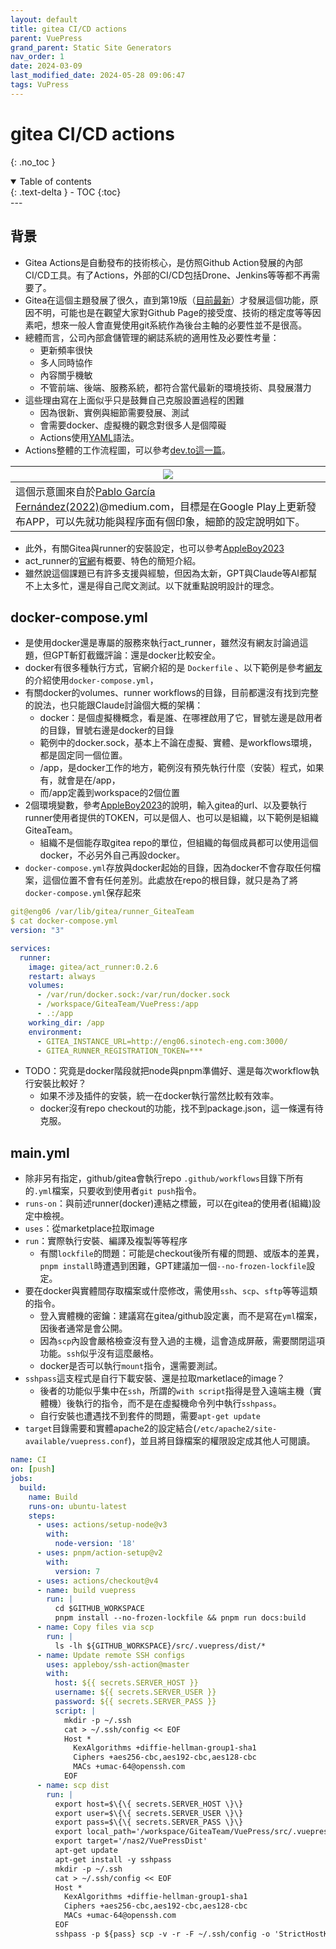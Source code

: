 ```yaml
---
layout: default
title: gitea CI/CD actions
parent: VuePress
grand_parent: Static Site Generators
nav_order: 1
date: 2024-03-09
last_modified_date: 2024-05-28 09:06:47
tags: VuPress
---
```


# gitea CI/CD actions
{: .no_toc }

<details open markdown="block">
  <summary>
    Table of contents
  </summary>
  {: .text-delta }
- TOC
{:toc}
</details>
---

## 背景

- Gitea Actions是自動發布的技術核心，是仿照Github Action發展的內部CI/CD工具。有了Actions，外部的CI/CD包括Drone、Jenkins等等都不再需要了。
- Gitea在這個主題發展了很久，直到第19版（[目前最新](https://docs.gitea.com/category/installation)）才發展這個功能，原因不明，可能也是在觀望大家對Github Page的接受度、技術的穩定度等等因素吧，想來一般人會直覺使用git系統作為後台主軸的必要性並不是很高。
- 總體而言，公司內部倉儲管理的網誌系統的適用性及必要性考量：
  - 更新頻率很快
  - 多人同時協作
  - 內容關乎機敏
  - 不管前端、後端、服務系統，都符合當代最新的環境技術、具發展潛力
- 這些理由寫在上面似乎只是鼓舞自己克服設置過程的困難
  - 因為很新、實例與細節需要發展、測試
  - 會需要docker、虛擬機的觀念對很多人是個障礙
  - Actions使用[YAML](https://zh.wikipedia.org/zh-tw/YAML)語法。
- Actions整體的工作流程圖，可以參考[dev.to這一篇](https://dev.to/efkumah/implementing-cicd-pipeline-with-github-actions-and-github-pages-in-a-react-app-ij9)。

|![](https://miro.medium.com/v2/resize:fit:4800/format:webp/1*ICOIFVTu5IlAZGGijYezkg.jpeg)|
|-|
|這個示意圖來自於[Pablo García Fernández(2022)](https://medium.com/empathyco/applying-ci-cd-using-github-actions-for-android-1231e40cc52f)@medium.com，目標是在Google Play上更新發布APP，可以先就功能與程序面有個印象，細節的設定說明如下。|

- 此外，有關Gitea與runner的安裝設定，也可以參考[AppleBoy2023][AppleBoy2023]
- act_runner的[官網](https://about.gitea.com/products/runner/)有概要、特色的簡短介紹。
- 雖然說這個課題已有許多支援與經驗，但因為太新，GPT與Claude等AI都幫不上太多忙，還是得自己爬文測試。以下就重點說明設計的理念。

## docker-compose.yml

- 是使用docker還是專屬的服務來執行act_runner，雖然沒有網友討論過這題，但GPT斬釘截鐵評論：還是docker比較安全。
- docker有很多種執行方式，官網介紹的是 `Dockerfile` 、以下範例是參考[網友][AppleBoy2023]的介紹使用`docker-compose.yml`，
- 有關docker的volumes、runner workflows的目錄，目前都還沒有找到完整的說法，也只能跟Claude討論個大概的架構：
  - docker：是個虛擬機概念，看是誰、在哪裡啟用了它，冒號左邊是啟用者的目錄，冒號右邊是docker的目錄
  - 範例中的docker.sock，基本上不論在虛擬、實體、是workflows環境，都是固定同一個位置。
  - /app，是docker工作的地方，範例沒有預先執行什麼（安裝）程式，如果有，就會是在/app，
  - 而/app定義到workspace的2個位置
- 2個環境變數，參考[AppleBoy2023][AppleBoy2023]的說明，輸入gitea的url、以及要執行runner使用者提供的TOKEN，可以是個人、也可以是組織，以下範例是組織GiteaTeam。
  - 組織不是個能存取gitea repo的單位，但組織的每個成員都可以使用這個docker，不必另外自己再設docker。
- `docker-compose.yml`存放與docker起始的目錄，因為docker不會存取任何檔案，這個位置不會有任何差別。此處放在repo的根目錄，就只是為了將`docker-compose.yml`保存起來

```yml
git@eng06 /var/lib/gitea/runner_GiteaTeam
$ cat docker-compose.yml
version: "3"

services:
  runner:
    image: gitea/act_runner:0.2.6
    restart: always
    volumes:
      - /var/run/docker.sock:/var/run/docker.sock
      - /workspace/GiteaTeam/VuePress:/app
      - .:/app
    working_dir: /app
    environment:
      - GITEA_INSTANCE_URL=http://eng06.sinotech-eng.com:3000/
      - GITEA_RUNNER_REGISTRATION_TOKEN=***
```

- TODO：究竟是docker階段就把node與pnpm準備好、還是每次workflow執行安裝比較好？
  - 如果不涉及插件的安裝，統一在docker執行當然比較有效率。
  - docker沒有repo checkout的功能，找不到package.json，這一條還有待克服。

## main.yml

- 除非另有指定，github/gitea會執行repo `.github/workflows`目錄下所有的`.yml`檔案，只要收到使用者`git push`指令。
- `runs-on`：與前述runner(docker)連結之標籤，可以在gitea的使用者(組織)設定中檢視。
- `uses`：從marketplace拉取image
- `run`：實際執行安裝、編譯及複製等等程序
  - 有關`lockfile`的問題：可能是checkout後所有權的問題、或版本的差異，`pnpm install`時遭遇到困難，GPT建議加一個`--no-frozen-lockfile`設定。
- 要在docker與實體間存取檔案或什麼修改，需使用`ssh`、`scp`、`sftp`等等這類的指令。
  - 登入實體機的密鑰：建議寫在gitea/github設定裏，而不是寫在`yml`檔案，因後者通常是會公開。
  - 因為`scp`內設會嚴格檢查沒有登入過的主機，這會造成屏蔽，需要關閉這項功能。`ssh`似乎沒有這麼嚴格。
  - docker是否可以執行`mount`指令，還需要測試。
- `sshpass`這支程式是自行下載安裝、還是拉取marketlace的image？
  - 後者的功能似乎集中在`ssh`，所謂的`with script`指得是登入遠端主機（實體機）後執行的指令，而不是在虛擬機命令列中執行`sshpass`。
  - 自行安裝也遭遇找不到套件的問題，需要`apt-get update`
- `target`目錄需要和實體apache2的設定結合(`/etc/apache2/site-available/vuepress.conf`)，並且將目錄檔案的權限設定成其他人可閱讀。

```yml
name: CI
on: [push]
jobs:
  build:
    name: Build
    runs-on: ubuntu-latest
    steps:
      - uses: actions/setup-node@v3
        with:
          node-version: '18'
      - uses: pnpm/action-setup@v2
        with:
          version: 7            
      - uses: actions/checkout@v4
      - name: build vuepress
        run: |
          cd $GITHUB_WORKSPACE
          pnpm install --no-frozen-lockfile && pnpm run docs:build
      - name: Copy files via scp
        run: |
          ls -lh ${GITHUB_WORKSPACE}/src/.vuepress/dist/*
      - name: Update remote SSH configs  
        uses: appleboy/ssh-action@master
        with:
          host: ${{ secrets.SERVER_HOST }}
          username: ${{ secrets.SERVER_USER }}
          password: ${{ secrets.SERVER_PASS }}
          script: |
            mkdir -p ~/.ssh
            cat > ~/.ssh/config << EOF
            Host *
              KexAlgorithms +diffie-hellman-group1-sha1
              Ciphers +aes256-cbc,aes192-cbc,aes128-cbc
              MACs +umac-64@openssh.com
            EOF
      - name: scp dist
        run: |
          export host=$\{\{ secrets.SERVER_HOST \}\}
          export user=$\{\{ secrets.SERVER_USER \}\}
          export pass=$\{\{ secrets.SERVER_PASS \}\}
          export local_path='/workspace/GiteaTeam/VuePress/src/.vuepress/dist/*'
          export target='/nas2/VuePressDist'
          apt-get update
          apt-get install -y sshpass
          mkdir -p ~/.ssh
          cat > ~/.ssh/config << EOF
          Host *
            KexAlgorithms +diffie-hellman-group1-sha1
            Ciphers +aes256-cbc,aes192-cbc,aes128-cbc
            MACs +umac-64@openssh.com
          EOF
          sshpass -p ${pass} scp -v -r -F ~/.ssh/config -o 'StrictHostKeyChecking no' ${local_path} ${user}@${host}:${target}
```

[AppleBoy2023]: https://blog.wu-boy.com/2023/09/introduction-to-gitea-devops-platform/ "初探輕量級 DevOps 平台: Gitea - 台北 DevOpsDay"
